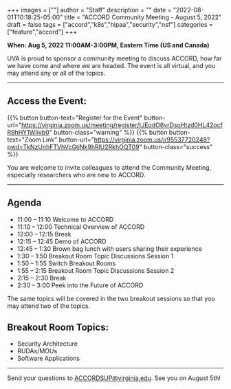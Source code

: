 +++
images = [""]
author = "Staff"
description = ""
date = "2022-08-01T10:18:25-05:00"
title = "ACCORD Community Meeting - August 5, 2022"
draft = false
tags = ["accord","k8s","hipaa","security","nsf"]
categories = ["feature","accord"]
+++

<p class=lead style="font-weight:bold;">When: Aug 5, 2022 11:00AM-3:00PM, Eastern Time (US and Canada)</p>
 
<p class=lead>UVA is proud to sponsor a community meeting to discuss ACCORD, how far we have come and where we are headed. The event is all virtual, and you 
may attend any or all of the topics.</p>

 
- - -

## Access the Event:

{{% button button-text="Register for the Event" button-url="https://virginia.zoom.us/meeting/register/tJEodO6vrDsoHtzd0HL42ocfR9hHY1WIivb0" 
button-class="warning" %}}&nbsp;{{% button button-text="Zoom Link" button-url="https://virginia.zoom.us/j/95537720248?pwd=TkNzUnhFTVhVcGtjNk9hRlU2RkhOQT09" 
button-class="success" %}}
 
You are welcome to invite colleagues to attend the Community Meeting, especially researchers who are new to ACCORD.  

- - -

## Agenda 

- 11:00 – 11:10 Welcome to ACCORD   
- 11:10 – 12:00 Technical Overview of ACCORD  
- 12:00 – 12:15 Break 
- 12:15 – 12:45 Demo of ACCORD 
- 12:45 – 1:30 Brown bag lunch with users sharing their experience 
- 1:30 – 1:50 Breakout Room Topic Discussions Session 1
- 1:50 – 1:55 Switch Breakout Rooms 
- 1:55 – 2:15 Breakout Room Topic Discussions Session 2
- 2:15 – 2:30 Break 
- 2:30 – 3:00 Peek into the Future of ACCORD

The same topics will be covered in the two breakout sessions so that you may attend two of the topics.  

## Breakout Room Topics:

- Security Architecture  
- RUDAs/MOUs  
- Software Applications  

- - -

Send your questions to [ACCORDSUP@virginia.edu](mailto:ACCORDSUP@virginia.edu). See you on August 5th!
